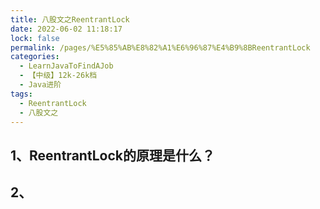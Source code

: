 ```yaml
---
title: 八股文之ReentrantLock
date: 2022-06-02 11:18:17
lock: false
permalink: /pages/%E5%85%AB%E8%82%A1%E6%96%87%E4%B9%8BReentrantLock
categories: 
  - LearnJavaToFindAJob
  - 【中级】12k-26k档
  - Java进阶
tags: 
  - ReentrantLock
  - 八股文之
---
```

## 1、ReentrantLock的原理是什么？



## 2、